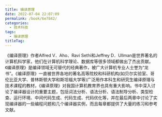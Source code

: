 ```yaml
---
title: 编译原理
date: 2022-07-04 22:07:09
permalink: /book/6e7842/
categories:
  - 技术科技
tags:
  - 编译原理
titleTag: 
---
```


《编译原理》作者Alfred V．Aho、Ravi Sethi和Jeffrey D．Ullman是世界著名的计算机科学家，他们在计算机科学理论、数据库等很多领域都做出了杰出贡献。《编译原理》是编译领域无可替代的经典著作，被广大计算机专业人士誉为“龙书”。《编译原理》一直被世界各地的著名高等院校和科研机构(如贝尔实验室、哥伦比亚大学、普林斯顿大学和斯坦福大学等)广泛用作本科生和研究生编译原理与技术课程的教材，《编译原理》对我国计算机教育界也具有重大影响。书中深入讨论了编译器设计的重要主题，包括词法分析、语法分析、语法制导分析、类型检查、运行环境、中间代码生成、代码生成、代码优化等，并在最后两章中讨论了实现编译器的一些编程问题和几个编译器实例，而且每章都提供了大量的练习和参考文献。

<!-- more -->

<BookShelf
album="https://cdn.staticaly.com/gh/jonsam-ng/image-hosting@master/oxygen-space/image.6rz3qq25weg0.webp"
:pages="540"
link="https://www.aliyundrive.com/s/CefHv1mLBCC"
douban="https://book.douban.com/subject/1134994/"
author="Alfred V.Aho / Jeffrey D.Ullman / Ravi Sethi"
publisher="机械工业出版社"
intro="书中深入讨论了编译器设计的重要主题，包括词法分析、语法分析、语法制导分析、类型检查、运行环境、中间代码生成、代码生成、代码优化等"
lang="中文"
/>
